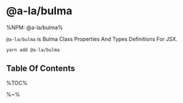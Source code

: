 # @a-la/bulma

%NPM: @a-la/bulma%

`@a-la/bulma` is Bulma Class Properties And Types Definitions For JSX.

```sh
yarn add @a-la/bulma
```

## Table Of Contents

%TOC%

%~%